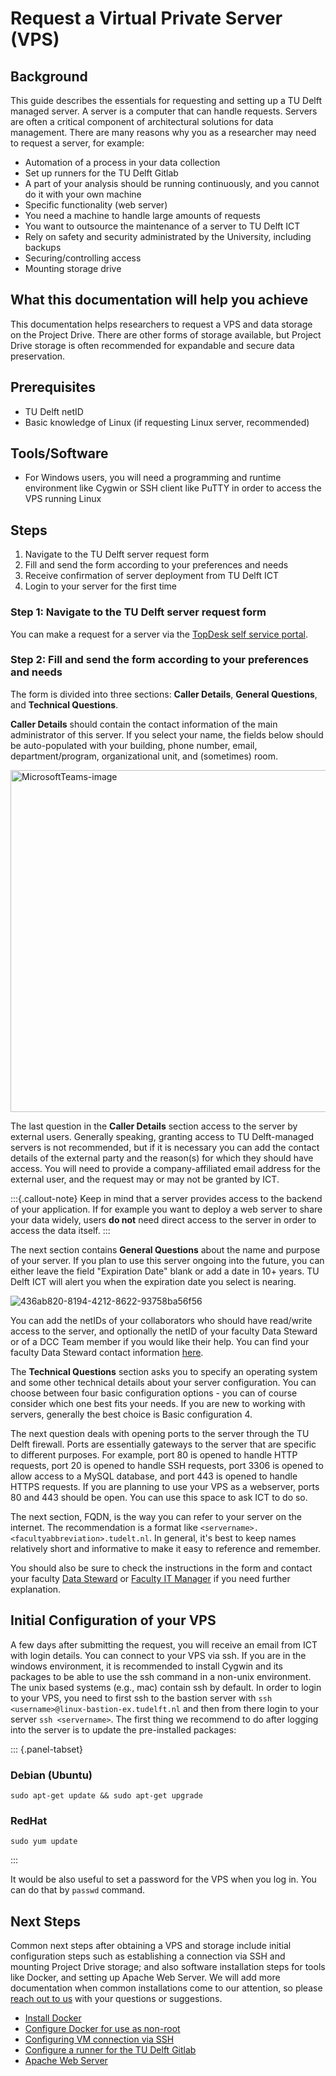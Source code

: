 <!-- ---
section: infrastructure
title: Request VPS
version: 1.0
author_1: Ashley Cryan
author_2:
--- -->

# Request a Virtual Private Server (VPS)

## Background
This guide describes the essentials for requesting and setting up a TU Delft managed server. A server is a computer that can handle requests. Servers are often a critical component of architectural solutions for data management. There are many reasons why you as a researcher may need to request a server, for example:

* Automation of a process in your data collection
* Set up runners for the TU Delft Gitlab
* A part of your analysis should be running continuously, and you cannot do it with your own machine 
* Specific functionality (web server)
* You need a machine to handle large amounts of requests 
* You want to outsource the maintenance of a server to TU Delft ICT
* Rely on safety and security administrated by the University, including backups
* Securing/controlling access
* Mounting storage drive

## What this documentation will help you achieve
This documentation helps researchers to request a VPS and data storage on the Project Drive. There are other forms of storage available, but Project Drive storage is often recommended for expandable and secure data preservation.

## Prerequisites
* TU Delft netID
* Basic knowledge of Linux (if requesting Linux server, recommended)

## Tools/Software
* For Windows users, you will need a programming and runtime environment like Cygwin or SSH client like PuTTY in order to access the VPS running Linux

## Steps
1. Navigate to the TU Delft server request form
2. Fill and send the form according to your preferences and needs
3. Receive confirmation of server deployment from TU Delft ICT 
4. Login to your server for the first time

### Step 1: Navigate to the TU Delft server request form
You can make a request for a server via the [TopDesk self service portal](https://tudelft.topdesk.net/tas/public/ssp/content/serviceflow?unid=418c986f186d4934848dc2712039ed34).

### Step 2: Fill and send the form according to your preferences and needs
The form is divided into three sections: **Caller Details**, **General Questions**, and **Technical Questions**.

**Caller Details** should contain the contact information of the main administrator of this server. If you select your name, the fields below should be auto-populated with your building, phone number, email, department/program, organizational unit, and (sometimes) room. 

<img width="547" alt="MicrosoftTeams-image" src="https://user-images.githubusercontent.com/70262847/124608876-65778580-de6f-11eb-9c45-edd730417203.png">

The last question in the **Caller Details** section access to the server by external users. Generally speaking, granting access to TU Delft-managed servers is not recommended, but if it is necessary you can add the contact details of the external party and the reason(s) for which they should have access. You will need to provide a company-affiliated email address for the external user, and the request may or may not be granted by ICT. 

:::{.callout-note}
Keep in mind that a server provides access to the backend of your application. If for example you want to deploy a web server to share your data widely, users **do not** need direct access to the server in order to access the data itself. 
:::

The next section contains **General Questions** about the name and purpose of your server. If you plan to use this server ongoing into the future, you can either leave the field "Expiration Date" blank or add a date in 10+ years. TU Delft ICT will alert you when the expiration date you select is nearing. 

![436ab820-8194-4212-8622-93758ba56f56](https://user-images.githubusercontent.com/70262847/124609178-b1c2c580-de6f-11eb-8e33-0dfcbf79226e.jpg)

You can add the netIDs of your collaborators who should have read/write access to the server, and optionally the netID of your faculty Data Steward or of a DCC Team member if you would like their help. You can find your faculty Data Steward contact information [here](https://www.tudelft.nl/en/library/current-topics/research-data-management/r/support/data-stewardship/contact/).

The **Technical Questions** section asks you to specify an operating system and some other technical details about your server configuration. You can choose between four basic configuration options - you can of course consider which one best fits your needs. If you are new to working with servers, generally the best choice is Basic configuration 4.

The next question deals with opening ports to the server through the TU Delft firewall. Ports are essentially gateways to the server that are specific to different purposes. For example, port 80 is opened to handle HTTP requests, port 20 is opened to handle SSH requests, port 3306 is opened to allow access to a MySQL database, and port 443 is opened to handle HTTPS requests. If you are planning to use your VPS as a webserver, ports 80 and 443 should be open. You can use this space to ask ICT to do so. 

The next section, FQDN, is the way you can refer to your server on the internet. The recommendation is a format like `<servername>.<facultyabbreviation>.tudelt.nl`. In general, it's best to keep names relatively short and informative to make it easy to reference and remember.

You should also be sure to check the instructions in the form and contact your faculty [Data Steward](https://www.tudelft.nl/en/library/current-topics/research-data-management/r/support/data-stewardship/contact/) or [Faculty IT Manager](https://intranet.tudelft.nl/en/-/faculty-it-manager) if you need further explanation.

## Initial Configuration of your VPS
A few days after submitting the request, you will receive an email from ICT with login details. You can connect to your VPS via ssh. If you are in the windows environment, it is recommended to install Cygwin and its packages to be able to use the ssh command in a non-unix environment. The unix based systems (e.g., mac) contain ssh by default. In order to login to your VPS, you need to first ssh to the bastion server with `ssh <username>@linux-bastion-ex.tudelft.nl` and then from there login to your server `ssh <servername>`. The first thing we recommend to do after logging into the server is to update the pre-installed packages:

::: {.panel-tabset}

### Debian (Ubuntu)

```
sudo apt-get update && sudo apt-get upgrade
```

### RedHat

```
sudo yum update
```

:::

It would be also useful to set a password for the VPS when you log in. You can do that by `passwd` command. 

## Next Steps
Common next steps after obtaining a VPS and storage include initial configuration steps such as establishing a connection via SSH and mounting Project Drive storage; and also software installation steps for tools like Docker, and setting up Apache Web Server. We will add more documentation when common installations come to our attention, so please [reach out to us](../community/contribute.md) with your questions or suggestions.

- [Install Docker](https://phoenixnap.com/kb/how-to-install-docker-on-ubuntu-18-04)
- [Configure Docker for use as non-root](https://docs.docker.com/engine/install/linux-postinstall/)
- [Configuring VM connection via SSH](https://gitlab.tudelft.nl/acryan/data-management-for-researchers/-/wikis/Configuring-VM-Connection)
- [Configure a runner for the TU Delft Gitlab](./gitlab/gitlab_docker.md)
- [Apache Web Server](./apache_webserver.md)
